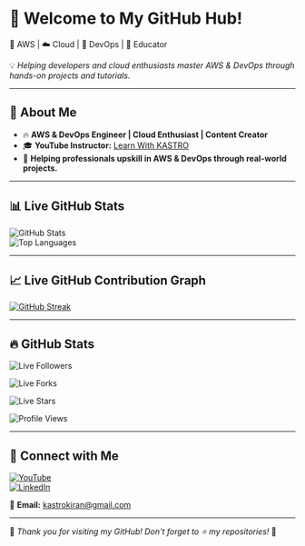 # 👋 Welcome to My GitHub Hub!  
🚀 AWS | ☁️ Cloud | 🔧 DevOps | 🎥 Educator  

💡 *Helping developers and cloud enthusiasts master AWS & DevOps through hands-on projects and tutorials.*  

---

## 🚀 About Me  
- 🔥 **AWS & DevOps Engineer | Cloud Enthusiast | Content Creator**  
- 🎓 **YouTube Instructor:** [Learn With KASTRO](https://www.youtube.com/@LearnWithKASTRO)  
- 💼 **Helping professionals upskill in AWS & DevOps through real-world projects.**  

---

## 📊 Live GitHub Stats  

![GitHub Stats](https://github-readme-stats.vercel.app/api?username=KastroVKiran&show_icons=true&theme=radical&count_private=true)  
![Top Languages](https://github-readme-stats.vercel.app/api/top-langs/?username=KastroVKiran&layout=compact&theme=radical)  

---

## 📈 Live GitHub Contribution Graph  

[![GitHub Streak](https://streak-stats.demolab.com?user=KastroVKiran&theme=radical)](https://git.io/streak-stats)  

---

## 🔥 GitHub Stats  

![Live Followers](https://img.shields.io/github/followers/KastroVKiran?color=brightgreen&label=Followers&style=for-the-badge&logo=github)  

![Live Forks](https://img.shields.io/github/forks/KastroVKiran?color=orange&label=Forks&style=for-the-badge&logo=github)  

![Live Stars](https://img.shields.io/github/stars/KastroVKiran?color=yellow&label=Stars&style=for-the-badge&logo=github)  

![Profile Views](https://komarev.com/ghpvc/?username=KastroVKiran&style=for-the-badge)  

---

## 🔗 Connect with Me  

[![YouTube](https://img.shields.io/badge/YouTube-Subscribe-red?logo=youtube&style=for-the-badge)](https://www.youtube.com/@LearnWithKASTRO)  
[![LinkedIn](https://img.shields.io/badge/LinkedIn-Connect-blue?logo=linkedin&style=for-the-badge)](https://www.linkedin.com/in/kastro-kiran/)  

📧 **Email:** kastrokiran@gmail.com  

---

🎉 *Thank you for visiting my GitHub! Don't forget to ⭐ my repositories!* 🚀  
